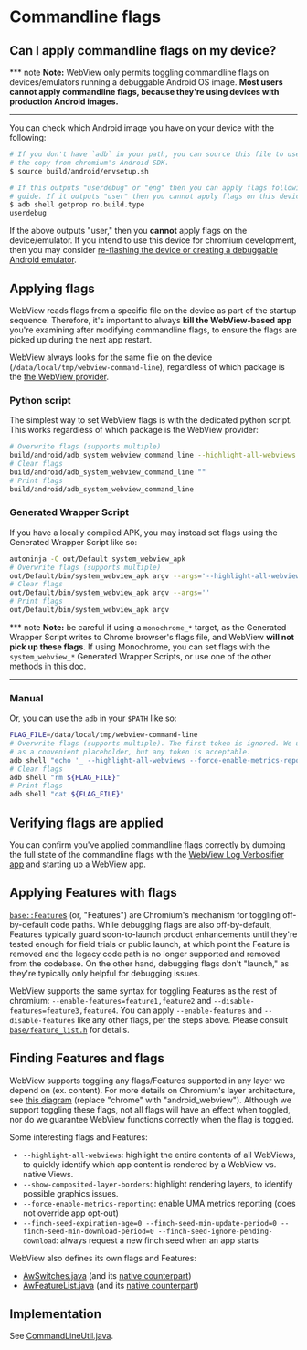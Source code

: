 # Commandline flags

## Can I apply commandline flags on my device?

*** note
**Note:** WebView only permits toggling commandline flags on devices/emulators
running a debuggable Android OS image. **Most users cannot apply commandline
flags, because they're using devices with production Android images.**
***

You can check which Android image you have on your device with the following:

```sh
# If you don't have `adb` in your path, you can source this file to use
# the copy from chromium's Android SDK.
$ source build/android/envsetup.sh

# If this outputs "userdebug" or "eng" then you can apply flags following this
# guide. If it outputs "user" then you cannot apply flags on this device.
$ adb shell getprop ro.build.type
userdebug
```

If the above outputs "user," then you **cannot** apply flags on the
device/emulator. If you intend to use this device for chromium development, then
you may consider [re-flashing the device or creating a debuggable Android
emulator](device-setup.md).

## Applying flags

WebView reads flags from a specific file on the device as part of the startup
sequence. Therefore, it's important to always **kill the WebView-based app**
you're examining after modifying commandline flags, to ensure the flags are
picked up during the next app restart.

WebView always looks for the same file on the device
(`/data/local/tmp/webview-command-line`), regardless of which package is the
[the WebView provider](prerelease.md).

### Python script

The simplest way to set WebView flags is with the dedicated python script. This
works regardless of which package is the WebView provider:

```sh
# Overwrite flags (supports multiple)
build/android/adb_system_webview_command_line --highlight-all-webviews --force-enable-metrics-reporting
# Clear flags
build/android/adb_system_webview_command_line ""
# Print flags
build/android/adb_system_webview_command_line
```

### Generated Wrapper Script

If you have a locally compiled APK, you may instead set flags using the
Generated Wrapper Script like so:

```sh
autoninja -C out/Default system_webview_apk
# Overwrite flags (supports multiple)
out/Default/bin/system_webview_apk argv --args='--highlight-all-webviews --force-enable-metrics-reporting'
# Clear flags
out/Default/bin/system_webview_apk argv --args=''
# Print flags
out/Default/bin/system_webview_apk argv
```

*** note
**Note:** be careful if using a `monochrome_*` target, as the Generated Wrapper
Script writes to Chrome browser's flags file, and WebView **will not pick up
these flags**. If using Monochrome, you can set flags with the
`system_webview_*` Generated Wrapper Scripts, or use one of the other methods
in this doc.
***

### Manual

Or, you can use the `adb` in your `$PATH` like so:

```sh
FLAG_FILE=/data/local/tmp/webview-command-line
# Overwrite flags (supports multiple). The first token is ignored. We use '_'
# as a convenient placeholder, but any token is acceptable.
adb shell "echo '_ --highlight-all-webviews --force-enable-metrics-reporting' > ${FLAG_FILE}"
# Clear flags
adb shell "rm ${FLAG_FILE}"
# Print flags
adb shell "cat ${FLAG_FILE}"
```

## Verifying flags are applied

You can confirm you've applied commandline flags correctly by dumping the full
state of the commandline flags with the [WebView Log Verbosifier
app](/android_webview/tools/webview_log_verbosifier/README.md) and starting up a
WebView app.

## Applying Features with flags

[`base::Feature`s](/base/feature_list.h) (or, "Features") are Chromium's
mechanism for toggling off-by-default code paths. While debugging flags are also
off-by-default, Features typically guard soon-to-launch product enhancements
until they're tested enough for field trials or public launch, at which point
the Feature is removed and the legacy code path is no longer supported and
removed from the codebase. On the other hand, debugging flags don't "launch," as
they're typically only helpful for debugging issues.

WebView supports the same syntax for toggling Features as the rest of chromium:
`--enable-features=feature1,feature2` and
`--disable-features=feature3,feature4`. You can apply `--enable-features` and
`--disable-features` like any other flags, per the steps above. Please consult
[`base/feature_list.h`](/base/feature_list.h) for details.

## Finding Features and flags

WebView supports toggling any flags/Features supported in any layer we
depend on (ex. content). For more details on Chromium's layer architecture, see
[this diagram](https://www.chromium.org/developers/content-module) (replace
"chrome" with "android\_webview"). Although we support toggling these flags, not
all flags will have an effect when toggled, nor do we guarantee WebView
functions correctly when the flag is toggled.

Some interesting flags and Features:

 * `--highlight-all-webviews`: highlight the entire contents of all WebViews, to
   quickly identify which app content is rendered by a WebView vs. native Views.
 * `--show-composited-layer-borders`: highlight rendering layers, to identify
   possible graphics issues.
 * `--force-enable-metrics-reporting`: enable UMA metrics reporting (does not
   override app opt-out)
 * `--finch-seed-expiration-age=0 --finch-seed-min-update-period=0 --finch-seed-min-download-period=0 --finch-seed-ignore-pending-download`: always request a new finch seed when an app starts

WebView also defines its own flags and Features:

 * [AwSwitches.java](https://cs.chromium.org/chromium/src/android_webview/java/src/org/chromium/android_webview/common/AwSwitches.java)
   (and its [native
   counterpart](https://cs.chromium.org/chromium/src/android_webview/common/aw_switches.h))
 * [AwFeatureList.java](https://cs.chromium.org/chromium/src/android_webview/java/src/org/chromium/android_webview/AwFeatureList.java)
   (and its [native
   counterpart](https://cs.chromium.org/chromium/src/android_webview/common/aw_features.h))

## Implementation

See [CommandLineUtil.java](https://cs.chromium.org/chromium/src/android_webview/java/src/org/chromium/android_webview/common/CommandLineUtil.java).
